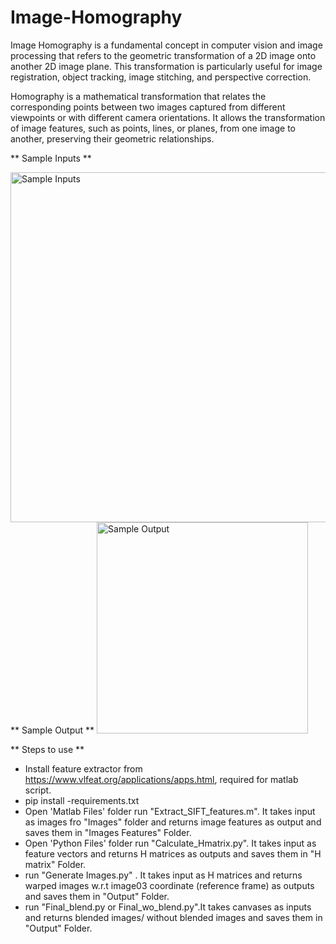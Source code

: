 # Image-Homography

Image Homography is a fundamental concept in computer vision and image processing that refers to the geometric transformation of a 2D image onto another 2D image plane. This transformation is particularly useful for image registration, object tracking, image stitching, and perspective correction.

Homography is a mathematical transformation that relates the corresponding points between two images captured from different viewpoints or with different camera orientations. It allows the transformation of image features, such as points, lines, or planes, from one image to another, preserving their geometric relationships.

** Sample Inputs **

<img width="560" alt="Sample Inputs" src="https://user-images.githubusercontent.com/81372735/225910932-c9b1f21c-f0ac-440d-bda7-9cd9b3195f4c.PNG">
** Sample Output **

<img width="338" alt="Sample Output" src="https://user-images.githubusercontent.com/81372735/225911729-378c73cd-6b6d-4633-b0b5-0672410ff184.PNG">

** Steps to use **
- Install feature extractor from https://www.vlfeat.org/applications/apps.html, required for matlab script.
- pip install -requirements.txt
- Open 'Matlab Files' folder run "Extract_SIFT_features.m". It takes input as images fro "Images" folder and returns image features as output and saves them in "Images Features" Folder.
- Open 'Python Files' folder run "Calculate_Hmatrix.py". It takes input as feature vectors and returns H matrices as outputs and saves them in "H matrix" Folder.
- run "Generate Images.py" . It takes input as H matrices and returns warped images w.r.t image03 coordinate (reference frame) as outputs and saves them in "Output" Folder.
- run "Final_blend.py or Final_wo_blend.py".It takes canvases as inputs and returns blended images/ without blended images and saves them in "Output" Folder.

